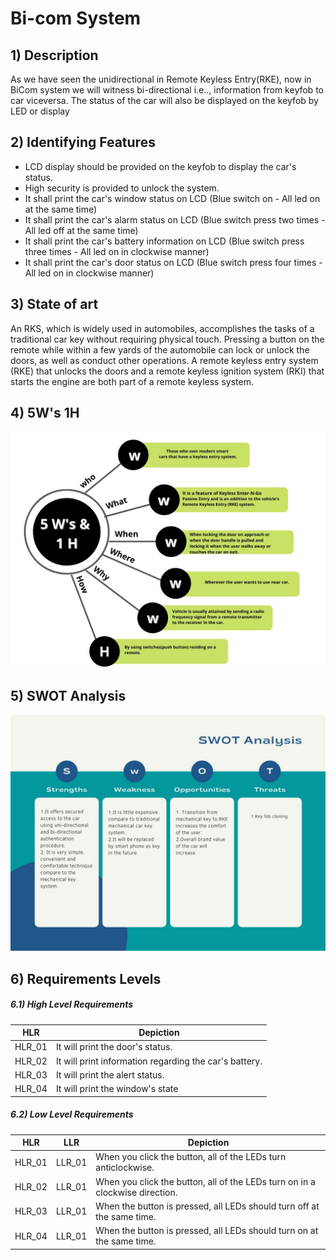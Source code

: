 # Bi-com System
## 1) Description

As we have seen the unidirectional in Remote Keyless Entry(RKE), now in BiCom system we will witness bi-directional i.e.., information from keyfob to car viceversa. The status of the car will also be displayed on the keyfob by LED or display

## 2) Identifying Features

* LCD display should be provided on the keyfob to display the car's status.
* High security is provided to unlock the system.
* It shall print the car's window status on LCD (Blue switch on - All led on at the same time)
* It shall print the car's alarm status on LCD (Blue switch press two times - All led off at the same time)
* It shall print the car's battery information on LCD (Blue switch press three times - All led on in clockwise manner)
* It shall print the car's door status on LCD (Blue switch press four times - All led on in clockwise manner)

## 3) State of art

An RKS, which is widely used in automobiles, accomplishes the tasks of a traditional car key without requiring physical touch. Pressing a button on the remote while within a few yards of the automobile can lock or unlock the doors, as well as conduct other operations. A remote keyless entry system (RKE) that unlocks the doors and a remote keyless ignition system (RKI) that starts the engine are both part of a remote keyless system. 

## 4) 5W's 1H
![](/Project_1/6_ImagesAndVideos/5W1H.jpeg)

## 5) SWOT Analysis
![](/Project_1/6_ImagesAndVideos/swot.jpeg)

 ## 6) Requirements Levels
 ##### 6.1) High Level Requirements 
 | HLR | Depiction |
 |-----|-----------| 
 | HLR_01 | It will print the door's status.|
 | HLR_02 | It will print information regarding the car's battery.|
 | HLR_03 | It will print the alert status. | 
 | HLR_04 | It will print the window's state |
 
 ##### 6.2) Low Level Requirements 
 | HLR | LLR | Depiction |
 |-----|-----|-----------|
 | HLR_01 | LLR_01 | When you click the button, all of the LEDs turn anticlockwise.|
 | HLR_02 | LLR_01 | When you click the button, all of the LEDs turn on in a clockwise direction.|
 |HLR_03 | LLR_01 | When the button is pressed, all LEDs should turn off at the same time. |
 |HLR_04 | LLR_01 | When the button is pressed, all LEDs should turn on at the same time. |


